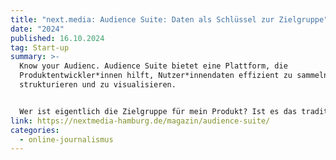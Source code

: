 ```yaml
---
title: "next.media: Audience Suite: Daten als Schlüssel zur Zielgruppe"
date: "2024"
published: 16.10.2024
tag: Start-up
summary: >-
  Know your Audienc. Audience Suite bietet eine Plattform, die
  Produktentwickler*innen hilft, Nutzer*innendaten effizient zu sammeln, zu
  strukturieren und zu visualisieren.


  Wer ist eigentlich die Zielgruppe für mein Produkt? Ist es das traditionelle Arbeitermilieu, das Bewährtes schätzt und Stabilität sucht? Oder das neoökologische Milieu, das nachhaltig verantwortliche Produkte bevorzugt? Oder das Milieu der Performer, das technologisch anspruchsvoll und vernetzt ist und Produkte bevorzugt, die effizient und fortschrittlich sind, um seine Ziele zu erreichen? Die Beantwortung dieser Frage ist entscheidend, um das eigene Produkt optimal auf die Bedürfnisse der Zielgruppe abzustimmen. Wie das geht, damit beschäftigen sich Lukas Wilkes, Philipp Dudek und Jan Weiß seit geraumer Zeit.
link: https://nextmedia-hamburg.de/magazin/audience-suite/
categories:
  - online-journalismus
---
```

